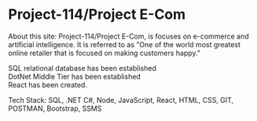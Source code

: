 # Project-114/Project E-Com

About this site: Project-114/Project E-Com, is focuses on e-commerce and artificial intelligence. It is referred to as "One of the world most greatest online retailer that is focused on making customers happy."<br/>

SQL relational database has been established<br/>
DotNet Middle Tier has been established<br/>
React has been created.<br/>

Tech Stack: SQL, .NET C#, Node, JavaScript, React, HTML, CSS, GIT, POSTMAN, Bootstrap, SSMS
